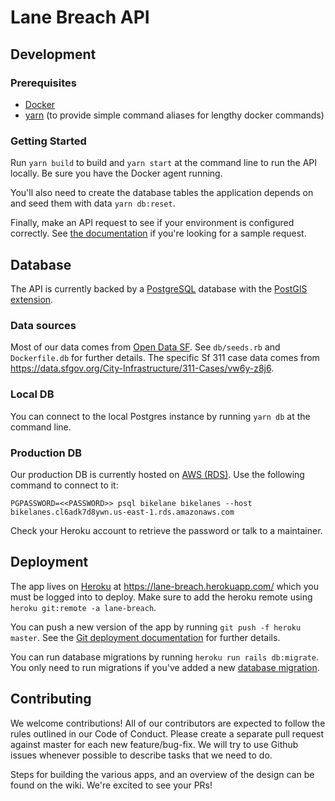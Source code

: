 # Lane Breach API
## Development

### Prerequisites

* [Docker](https://www.docker.com/)
* [yarn](https://yarnpkg.com/en/) (to provide simple command aliases for lengthy docker commands)

### Getting Started

Run `yarn build` to build and `yarn start` at the command line to run the API locally. Be sure you have the Docker agent running.

You'll also need to create the database tables the application depends on and seed them with data `yarn db:reset`.

Finally, make an API request to see if your environment is configured correctly. See [the documentation](https://github.com/lanebreach/lanebreach-api/blob/master/docs.md) if you're looking for a sample request.

## Database

The API is currently backed by a [PostgreSQL](https://www.postgresql.org/) database with the [PostGIS extension](https://postgis.net/).

### Data sources

Most of our data comes from [Open Data SF](https://datasf.org/opendata/). See `db/seeds.rb` and
`Dockerfile.db` for further details. The specific Sf 311 case data comes from https://data.sfgov.org/City-Infrastructure/311-Cases/vw6y-z8j6.

### Local DB

You can connect to the local Postgres instance by running `yarn db` at the command line.

### Production DB

Our production DB is currently hosted on [AWS (RDS)](https://aws.amazon.com/rds/). Use the following command to connect to it:
```
PGPASSWORD=<<PASSWORD>> psql bikelane bikelanes --host bikelanes.cl6adk7d8ywn.us-east-1.rds.amazonaws.com
```

Check your Heroku account to retrieve the password or talk to a maintainer.

## Deployment

The app lives on [Heroku](https://www.heroku.com/) at https://lane-breach.herokuapp.com/ which you must be logged into to deploy. Make sure to add the heroku remote using `heroku git:remote -a lane-breach`.

You can push a new version of the app by running `git push -f heroku master`. See the [Git deployment documentation](https://devcenter.heroku.com/articles/git) for further details.

You can run database migrations by running `heroku run rails db:migrate`. You only need to run migrations if you've added a new [database migration](https://edgeguides.rubyonrails.org/active_record_migrations.html).

## Contributing

We welcome contributions! All of our contributors are expected to follow the rules outlined in our Code of Conduct. Please create a separate pull request against master for each new feature/bug-fix. We will try to use Github issues whenever possible to describe tasks that we need to do.

Steps for building the various apps, and an overview of the design can be found on the wiki. We're excited to see your PRs!
